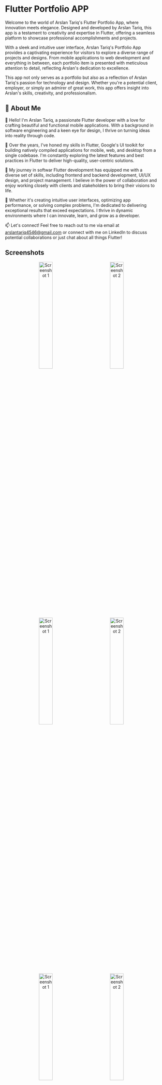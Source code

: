 
# Flutter Portfolio APP

Welcome to the world of Arslan Tariq's Flutter Portfolio App, where innovation meets elegance. Designed and developed by Arslan Tariq, this app is a testament to creativity and expertise in Flutter, offering a seamless platform to showcase professional accomplishments and projects.

With a sleek and intuitive user interface, Arslan Tariq's Portfolio App provides a captivating experience for visitors to explore a diverse range of projects and designs. From mobile applications to web development and everything in between, each portfolio item is presented with meticulous attention to detail, reflecting Arslan's dedication to excellence.

This app not only serves as a portfolio but also as a reflection of Arslan Tariq's passion for technology and design. Whether you're a potential client, employer, or simply an admirer of great work, this app offers insight into Arslan's skills, creativity, and professionalism.


## 🚀 About Me
👋 Hello! I'm Arslan Tariq, a passionate Flutter developer with a love for crafting beautiful and functional mobile applications. With a background in software engineering and a keen eye for design, I thrive on turning ideas into reality through code.

🚀 Over the years, I've honed my skills in Flutter, Google's UI toolkit for building natively compiled applications for mobile, web, and desktop from a single codebase. I'm constantly exploring the latest features and best practices in Flutter to deliver high-quality, user-centric solutions.

💼 My journey in softwar Flutter development has equipped me with a diverse set of skills, including frontend and backend development, UI/UX design, and project management. I believe in the power of collaboration and enjoy working closely with clients and stakeholders to bring their visions to life.

🌟 Whether it's creating intuitive user interfaces, optimizing app performance, or solving complex problems, I'm dedicated to delivering exceptional results that exceed expectations. I thrive in dynamic environments where I can innovate, learn, and grow as a developer.

📫 Let's connect! Feel free to reach out to me via email at arslantariq4546@gmail.com or connect with me on LinkedIn to discuss potential collaborations or just chat about all things Flutter!


## Screenshots

<p align="center">
  <img src="https://github.com/Arslan4546/Portfolio-App-by-ArslanTariq/blob/main/assets/screenshoot/ss1.png" alt="Screenshot 1" width="30%" style="margin: 0 40px;"/>
  <img src="https://github.com/Arslan4546/Portfolio-App-by-ArslanTariq/blob/main/assets/screenshoot/ss2.png" alt="Screenshot 2" width="30%" style="margin: 0 40px;"/>
   <img src="https://github.com/Arslan4546/Portfolio-App-by-ArslanTariq/blob/main/assets/screenshoot/ss3.png" alt="Screenshot 1" width="30%" style="margin: 0 40px;"/>
  <img src="https://github.com/Arslan4546/Portfolio-App-by-ArslanTariq/blob/main/assets/screenshoot/ss4.png" alt="Screenshot 2" width="30%" style="margin: 0 40px;"/>
   <img src="https://github.com/Arslan4546/Portfolio-App-by-ArslanTariq/blob/main/assets/screenshoot/ss5.png" alt="Screenshot 1" width="30%" style="margin: 0 40px;"/>
  <img src="https://github.com/Arslan4546/Portfolio-App-by-ArslanTariq/blob/main/assets/screenshoot/ss6.png" alt="Screenshot 2" width="30%" style="margin: 0 40px;"/>
   <img src="https://github.com/Arslan4546/Portfolio-App-by-ArslanTariq/blob/main/assets/screenshoot/ss7.png" alt="Screenshot 1" width="30%" style="margin: 0 40px;"/>
  <img src="https://github.com/Arslan4546/Portfolio-App-by-ArslanTariq/blob/main/assets/screenshoot/ss9.png" alt="Screenshot 2" width="30%" style="margin: 0 40px;"/>
     <img src="https://github.com/Arslan4546/Portfolio-App-by-ArslanTariq/blob/main/assets/screenshoot/ss8.png" alt="Screenshot 1" width="30%" style="margin: 0 40px;"/>
  <img src="https://github.com/Arslan4546/Portfolio-App-by-ArslanTariq/blob/main/assets/screenshoot/ss10.png" alt="Screenshot 2" width="30%" style="margin: 0 40px;"/>
</p>


## Contact Me

LinkedIn:https://www.linkedin.com/in/arslan4546/
GitHub:https://github.com/Arslan4546
Facebook:https://www.Facebook.com/Arslan4546
Instagram:https://www.instagram.com/arslantariq4546
Email: arslantariq4546@gmail.com



